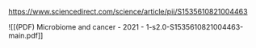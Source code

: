 
https://www.sciencedirect.com/science/article/pii/S1535610821004463

![[(PDF) Microbiome and cancer - 2021 - 1-s2.0-S1535610821004463-main.pdf]]
